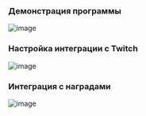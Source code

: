### Демонстрация программы
![image](https://github.com/Flectone/FlectoneMusic/assets/69783345/eee6c739-b045-4811-9fcc-c8ef6463176a)

### Настройка интеграции с Twitch
![image](https://github.com/Flectone/FlectoneMusic/assets/69783345/487ec236-7328-43ea-9d18-3ea0afd3127b)


### Интеграция с наградами
![image](https://github.com/Flectone/FlectoneMusic/assets/69783345/d7a7e29e-5e71-433d-a8ba-1d6e00548697)

